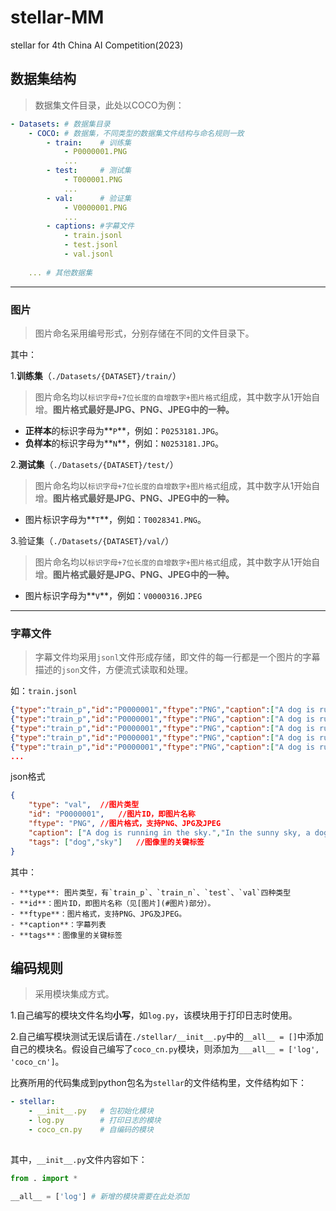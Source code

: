 # stellar-MM
 stellar for 4th China AI Competition(2023)

## 数据集结构

> 数据集文件目录，此处以COCO为例：

```yaml
- Datasets: # 数据集目录
	- COCO:	# 数据集，不同类型的数据集文件结构与命名规则一致
		- train:	# 训练集
			- P0000001.PNG
			...
		- test:		# 测试集 
			- T000001.PNG
			...
		- val:		# 验证集
			- V0000001.PNG
			...
		- captions:	#字幕文件
			- train.jsonl
			- test.jsonl
			- val.jsonl
			
	...	# 其他数据集
```



-----------------------

### 图片

> 图片命名采用编号形式，分别存储在不同的文件目录下。 

其中：

1.**训练集**（`./Datasets/{DATASET}/train/`）

> 图片命名均以`标识字母+7位长度的自增数字+图片格式`组成，其中数字从1开始自增。**图片格式最好是JPG、PNG、JPEG中的一种。**

- **正样本**的标识字母为**`P`**，例如：`P0253181.JPG`。
- **负样本**的标识字母为**`N`**，例如：`N0253181.JPG`。



2.**测试集**（`./Datasets/{DATASET}/test/`）

> 图片命名均以`标识字母+7位长度的自增数字+图片格式`组成，其中数字从1开始自增。**图片格式最好是JPG、PNG、JPEG中的一种。**

- 图片标识字母为**`T`**，例如：`T0028341.PNG`。



3.验证集（`./Datasets/{DATASET}/val/`）

> 图片命名均以`标识字母+7位长度的自增数字+图片格式`组成，其中数字从1开始自增。**图片格式最好是JPG、PNG、JPEG中的一种。**

- 图片标识字母为**`V`**，例如：`V0000316.JPEG`



--------------------------

### 字幕文件

> 字幕文件均采用`jsonl`文件形成存储，即文件的每一行都是一个图片的字幕描述的`json`文件，方便流式读取和处理。

如：`train.jsonl`

```json
{"type":"train_p","id":"P0000001","ftype":"PNG","caption":["A dog is running in the sky.","In the sunny sky, a dog is running."],"tags": ["dog","sky"]}
{"type":"train_p","id":"P0000001","ftype":"PNG","caption":["A dog is running in the sky.","In the sunny sky, a dog is running."],"tags": ["dog","sky"]}
{"type":"train_p","id":"P0000001","ftype":"PNG","caption":["A dog is running in the sky.","In the sunny sky, a dog is running."],"tags": ["dog","sky"]}
{"type":"train_p","id":"P0000001","ftype":"PNG","caption":["A dog is running in the sky.","In the sunny sky, a dog is running."],"tags": ["dog","sky"]}
{"type":"train_p","id":"P0000001","ftype":"PNG","caption":["A dog is running in the sky.","In the sunny sky, a dog is running."],"tags": ["dog","sky"]}
...
```

json格式

```json
{
    "type": "val",	//图片类型
    "id": "P0000001",	//图片ID，即图片名称
    "ftype": "PNG",	//图片格式，支持PNG、JPG及JPEG
    "caption": ["A dog is running in the sky.","In the sunny sky, a dog is running."],	//字幕列表
    "tags": ["dog","sky"]	//图像里的关键标签
}
```

其中：

	- **type**: 图片类型，有`train_p`、`train_n`、`test`、`val`四种类型
	- **id**：图片ID，即图片名称（见[图片](#图片)部分）。
	- **ftype**：图片格式，支持PNG、JPG及JPEG。
	- **caption**：字幕列表
	- **tags**：图像里的关键标签



## 编码规则

> 采用模块集成方式。

1.自己编写的模块文件名均**小写**，如`log.py`，该模块用于打印日志时使用。

2.自己编写模块测试无误后请在`./stellar/__init__.py`中的`__all__ = []`中添加自己的模块名。假设自己编写了`coco_cn.py`模块，则添加为`___all__ = ['log', 'coco_cn']`。

比赛所用的代码集成到python包名为`stellar`的文件结构里，文件结构如下：

```yaml
- stellar:
	- __init__.py	# 包初始化模块
	- log.py		# 打印日志的模块
	- coco_cn.py	# 自编码的模块
	
```

其中，`__init__.py`文件内容如下：

```python
from . import *

__all__ = ['log'] # 新增的模块需要在此处添加
```

